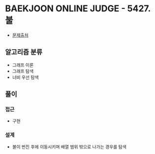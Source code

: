 # BAEKJOON ONLINE JUDGE - 5427. 불

- [문제출처](https://www.acmicpc.net/problem/5427 '5427. 불')

## 알고리즘 분류

- 그래프 이론
- 그래프 탐색
- 너비 우선 탐색

## 풀이

### 접근

- 구현

### 설계

- 불이 번진 후에 이동시키며 배열 범위 밖으로 나가는 경우를 탐색
